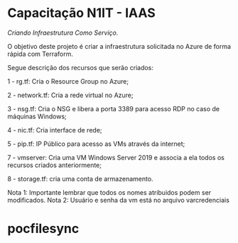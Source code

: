 # Capacitação N1IT - IAAS 

*Criando Infraestrutura Como Serviço.*

O objetivo deste projeto é criar a infraestrutura solicitada no Azure de forma rápida com Terraform.

Segue descrição dos recursos que serão criados:

1 - rg.tf: Cria o Resource Group no Azure;

2 - network.tf: Cria a rede virtual no Azure;

3 - nsg.tf: Cria o NSG e libera a porta 3389 para acesso RDP no caso de máquinas Windows;

4 - nic.tf: Cria interface de rede;

5 - pip.tf: IP Público para acesso as VMs através da internet;

7 - vmserver: Cria uma VM Windows Server 2019 e associa a ela todos os recursos criados anteriormente;

8 - storage.tf: cria uma conta de armazenamento.

Nota 1: Importante lembrar que todos os nomes atribuidos podem ser modificados.
Nota 2: Usuário e senha da vm está no arquivo varcredenciais
# pocfilesync
